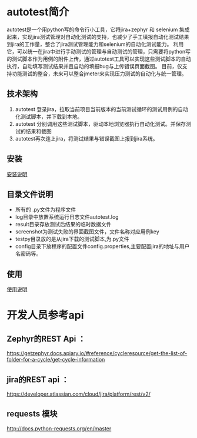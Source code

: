 # autotest简介
autotest是一个用python写的命令行小工具，它将jira+zephyr 和 selenium 集成起来，实现jira测试管理对自动化测试的支持，也减少了手工填报自动化测试结果到jira的工作量，整合了jira测试管理能力和selenium的自动化测试能力。
利用它，可以统一在jira中进行手动测试的管理与自动测试的管理，只需要将python写的测试脚本作为用例的附件上传，通过autotest工具可以实现这些测试脚本的自动执行，自动填写测试结果并且自动的填报bug与上传错误页面截图。
目前，仅支持功能测试的整合，未来可以整合jmeter来实现压力测试的自动化与统一管理。

## 技术架构
1. autotest 登录jira，拉取当前项目当前版本的当前测试循环的测试用例的自动化测试脚本，并下载到本地。
2. autotest 分别调用这些测试脚本，驱动本地浏览器执行自动化测试。并保存测试的结果和截图
3. autotest再次连上jira，将测试结果与错误截图上报到jira系统。


## 安装
[安装说明](INSTALL.md)

## 目录文件说明

- 所有的 .py文件为程序文件
- log目录中放置系统运行日志文件autotest.log
- result目录存放测试后结果的临时数据文件
- screenshot为测试失败的界面截图文件，文件名称对应用例key
- testpy目录放的是从jira下载的测试脚本,为.py文件
- config目录下放程序的配置文件config.properties,主要配置jira的地址与用户名密码等。


## 使用
[使用说明](MANUAL.md)


# 开发人员参考api

## Zephyr的REST Api ：
https://getzephyr.docs.apiary.io/#reference/cycleresource/get-the-list-of-folder-for-a-cycle/get-cycle-information

## jira的REST api ：
https://developer.atlassian.com/cloud/jira/platform/rest/v2/


## requests 模块 
http://docs.python-requests.org/en/master



